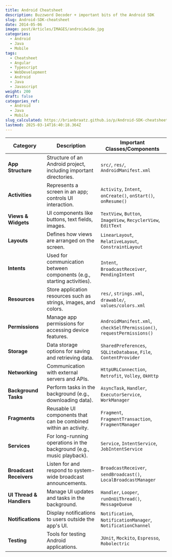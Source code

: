 ```yaml
---
title: Android Cheatsheet
description: Buzzword Decoder + important bits of the Android SDK
slug: Android-SDK-cheatsheet
date: 2014-05-06
image: post/Articles/IMAGES/androidwide.jpg
categories:
  - Android
  - Java
  - Mobile
tags:
  - Cheatsheet
  - Angular
  - Typescript
  - WebDevelopment
  - Android
  - Java
  - Javascript
weight: 200
draft: false
categories_ref:
  - Android
  - Java
  - Mobile
slug_calculated: https://brianbraatz.github.io/p/Android-SDK-cheatsheet
lastmod: 2025-03-14T16:40:18.364Z
---
```

| **Category**             | **Description**                                                        | **Important Classes/Components**                                       |
| ------------------------ | ---------------------------------------------------------------------- | ---------------------------------------------------------------------- |
| **App Structure**        | Structure of an Android project, including important directories.      | `src/`, `res/`, `AndroidManifest.xml`                                  |
| **Activities**           | Represents a screen in an app; controls UI interaction.                | `Activity`, `Intent`, `onCreate()`, `onStart()`, `onResume()`          |
| **Views & Widgets**      | UI components like buttons, text fields, images.                       | `TextView`, `Button`, `ImageView`, `RecyclerView`, `EditText`          |
| **Layouts**              | Defines how views are arranged on the screen.                          | `LinearLayout`, `RelativeLayout`, `ConstraintLayout`                   |
| **Intents**              | Used for communication between components (e.g., starting activities). | `Intent`, `BroadcastReceiver`, `PendingIntent`                         |
| **Resources**            | Store application resources such as strings, images, and colors.       | `res/`, `strings.xml`, `drawable/`, `values/colors.xml`                |
| **Permissions**          | Manage app permissions for accessing device features.                  | `AndroidManifest.xml`, `checkSelfPermission()`, `requestPermissions()` |
| **Storage**              | Data storage options for saving and retrieving data.                   | `SharedPreferences`, `SQLiteDatabase`, `File`, `ContentProvider`       |
| **Networking**           | Communication with external servers and APIs.                          | `HttpURLConnection`, `Retrofit`, `Volley`, `OkHttp`                    |
| **Background Tasks**     | Perform tasks in the background (e.g., downloading data).              | `AsyncTask`, `Handler`, `ExecutorService`, `WorkManager`               |
| **Fragments**            | Reusable UI components that can be combined within an activity.        | `Fragment`, `FragmentTransaction`, `FragmentManager`                   |
| **Services**             | For long-running operations in the background (e.g., music playback).  | `Service`, `IntentService`, `JobIntentService`                         |
| **Broadcast Receivers**  | Listen for and respond to system-wide broadcast announcements.         | `BroadcastReceiver`, `sendBroadcast()`, `LocalBroadcastManager`        |
| **UI Thread & Handlers** | Manage UI updates and tasks in the background.                         | `Handler`, `Looper`, `runOnUiThread()`, `MessageQueue`                 |
| **Notifications**        | Display notifications to users outside the app's UI.                   | `Notification`, `NotificationManager`, `NotificationChannel`           |
| **Testing**              | Tools for testing Android applications.                                | `JUnit`, `Mockito`, `Espresso`, `Robolectric`                          |
